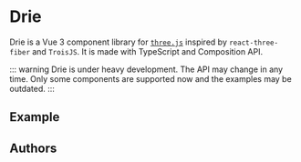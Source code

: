<script setup>
import Test from './examples/Welcome.vue'

import { VPTeamMembers } from 'vitepress/theme'

const members = [
  {
    avatar: 'https://avatars.githubusercontent.com/u/26581833',
    name: 'Jan Vorisek',
    title: 'Creator',
    links: [
      { icon: 'github', link: 'https://github.com/janvorisek' },
      { icon: 'twitter', link: 'https://twitter.com/janvorisekdev' },
    ]
  },
  
]
</script>

# Drie

Drie is a Vue 3 component library for [`three.js`](https://threejs.org/) inspired by `react-three-fiber` and `TroisJS`. It is made with TypeScript and Composition API.

::: warning
Drie is under heavy development. The API may change in any time. Only some components are supported now and the examples may be outdated.
:::

## Example

<ClientOnly>
<Test />
</ClientOnly>

## Authors

<VPTeamMembers size="small" :members="members" />
